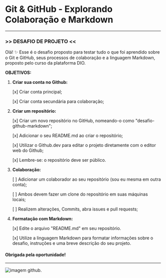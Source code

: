 # **Git & GitHub - Explorando Colaboração e Markdown**
--------------
### >> DESAFIO DE PROJETO <<


Olá! ✨ Esse é o desafio proposto para testar tudo o que foi aprendido sobre o Git e GitHub, seus processos de colaboração e a linguagem Markdown, proposto pelo curso da plataforma DIO.

**OBJETIVOS:**

1. **Criar sua conta no Github:**

   [x] Criar conta principal;
   
   [x] Criar conta secundária para colaboração;
   

3. **Criar um repositório:**

   [x] Criar um novo repositório no GitHub, nomeando-o como "desafio-github-markdown";
   
   [x] Adicionar o seu README.md ao criar o repositório;
   
   [x] Utilizar o Github.dev para editar o projeto diretamente com o editor web do Github;
   
   [x] Lembre-se: o repositório deve ser público.
   

5. **Colaboração:**

   [ ] Adicionar um colaborador ao seu repositório (sou eu mesma em outra conta);

   [ ] Ambos devem fazer um clone do repositório em suas máquinas locais;

   [ ] Realizem alterações, Commits, abra issues e pull requests;
   

7. **Formatação com Markdown:**

   [x] Edite o arquivo "README.md" em seu repositório.

   [x] Utilize a linguagem Markdown para formatar informações sobre o desafio, instruções e uma breve descrição do seu projeto.
   

  #### **Obrigada pela oportunidade!**
   --------

   ![imagem github.](https://i.imgur.com/M9ioMu5.gif)

